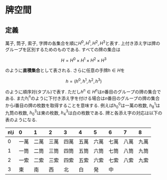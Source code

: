 # 牌空間

## 定義

萬子, 筒子, 索子, 字牌の各集合を順に$H^0, H^1, H^2, H^3$と表す. 上付き添え字は牌のグループを区別するためのものである. すべての牌の集合は

$$
H = H^0 \times H^1 \times H^2 \times H^3
$$

のように**直積集合**として表される. さらに任意の手牌$h \in H$を

$$
h = (h^0, h^1, h^2, h^3)
$$

のように順序対(タプル)で表す. ただし$h^n \in H^n$は$n$番目のグループの牌の集合である. また$h^n_i$のように下付き添え字を付ける場合は$n$番目のグループの牌の集合から$i$番目の牌の枚数を取得することを意味する. 例えば$h^0_0$は一萬の枚数, $h^1_8$は九筒の枚数, $h^3_0$は東の枚数, $h^3_4$は白の枚数である. 牌と各添え字の対応は以下の表のようになる.

| n\i | 0    | 1    | 2    | 3    | 4    | 5    | 6    | 7    | 8    |
| :-- | :--- | :--- | :--- | :--- | :--- | :--- | :--- | :--- | :--- |
| 0   | 一萬 | 二萬 | 三萬 | 四萬 | 五萬 | 六萬 | 七萬 | 八萬 | 九萬 |
| 1   | 一筒 | 二筒 | 三筒 | 四筒 | 五筒 | 六筒 | 七筒 | 八筒 | 九筒 |
| 2   | 一索 | 二索 | 三索 | 四索 | 五索 | 六索 | 七索 | 八索 | 九索 |
| 3   | 東   | 南   | 西   | 北   | 白   | 発   | 中   |      |      |
